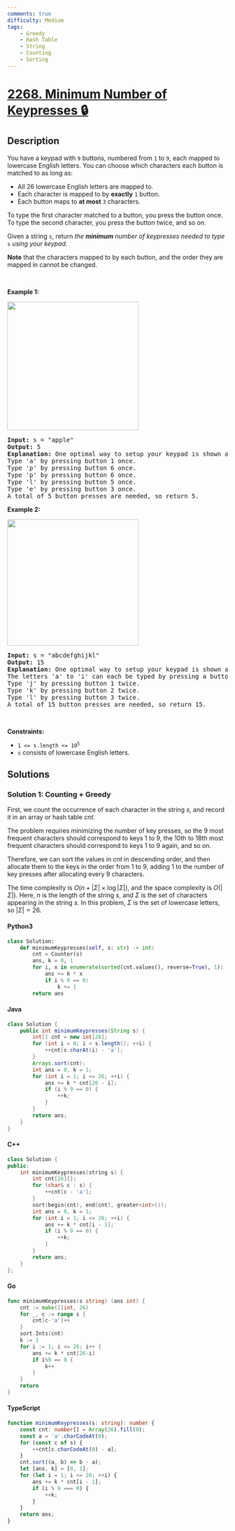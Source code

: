 ```yaml
---
comments: true
difficulty: Medium
tags:
    - Greedy
    - Hash Table
    - String
    - Counting
    - Sorting
---
```


<!-- problem:start -->

# [2268. Minimum Number of Keypresses 🔒](https://leetcode.com/problems/minimum-number-of-keypresses)

## Description

<!-- description:start -->

<p>You have a keypad with <code>9</code> buttons, numbered from <code>1</code> to <code>9</code>, each mapped to lowercase English letters. You can choose which characters each button is matched to as long as:</p>

<ul>
	<li>All 26 lowercase English letters are mapped to.</li>
	<li>Each character is mapped to by <strong>exactly</strong> <code>1</code> button.</li>
	<li>Each button maps to <strong>at most</strong> <code>3</code> characters.</li>
</ul>

<p>To type the first character matched to a button, you press the button once. To type the second character, you press the button twice, and so on.</p>

<p>Given a string <code>s</code>, return <em>the <strong>minimum</strong> number of keypresses needed to type </em><code>s</code><em> using your keypad.</em></p>

<p><strong>Note</strong> that the characters mapped to by each button, and the order they are mapped in cannot be changed.</p>

<p>&nbsp;</p>
<p><strong class="example">Example 1:</strong></p>
<img src="https://fastly.jsdelivr.net/gh/doocs/leetcode@main/solution/2200-2299/2268.Minimum%20Number%20of%20Keypresses/images/image-20220505184346-1.png" style="width: 300px; height: 293px;" />
<pre>
<strong>Input:</strong> s = &quot;apple&quot;
<strong>Output:</strong> 5
<strong>Explanation:</strong> One optimal way to setup your keypad is shown above.
Type &#39;a&#39; by pressing button 1 once.
Type &#39;p&#39; by pressing button 6 once.
Type &#39;p&#39; by pressing button 6 once.
Type &#39;l&#39; by pressing button 5 once.
Type &#39;e&#39; by pressing button 3 once.
A total of 5 button presses are needed, so return 5.
</pre>

<p><strong class="example">Example 2:</strong></p>
<img src="https://fastly.jsdelivr.net/gh/doocs/leetcode@main/solution/2200-2299/2268.Minimum%20Number%20of%20Keypresses/images/image-20220505203823-1.png" style="width: 300px; height: 288px;" />
<pre>
<strong>Input:</strong> s = &quot;abcdefghijkl&quot;
<strong>Output:</strong> 15
<strong>Explanation:</strong> One optimal way to setup your keypad is shown above.
The letters &#39;a&#39; to &#39;i&#39; can each be typed by pressing a button once.
Type &#39;j&#39; by pressing button 1 twice.
Type &#39;k&#39; by pressing button 2 twice.
Type &#39;l&#39; by pressing button 3 twice.
A total of 15 button presses are needed, so return 15.
</pre>

<p>&nbsp;</p>
<p><strong>Constraints:</strong></p>

<ul>
	<li><code>1 &lt;= s.length &lt;= 10<sup>5</sup></code></li>
	<li><code>s</code> consists of lowercase English letters.</li>
</ul>

<!-- description:end -->

## Solutions

<!-- solution:start -->

### Solution 1: Counting + Greedy

First, we count the occurrence of each character in the string $s$, and record it in an array or hash table $\textit{cnt}$.

The problem requires minimizing the number of key presses, so the $9$ most frequent characters should correspond to keys $1$ to $9$, the $10$th to $18$th most frequent characters should correspond to keys $1$ to $9$ again, and so on.

Therefore, we can sort the values in $\textit{cnt}$ in descending order, and then allocate them to the keys in the order from $1$ to $9$, adding $1$ to the number of key presses after allocating every $9$ characters.

The time complexity is $O(n + |\Sigma| \times \log |\Sigma|)$, and the space complexity is $O(|\Sigma|)$. Here, $n$ is the length of the string $s$, and $\Sigma$ is the set of characters appearing in the string $s$. In this problem, $\Sigma$ is the set of lowercase letters, so $|\Sigma| = 26$.

<!-- tabs:start -->

#### Python3

```python
class Solution:
    def minimumKeypresses(self, s: str) -> int:
        cnt = Counter(s)
        ans, k = 0, 1
        for i, x in enumerate(sorted(cnt.values(), reverse=True), 1):
            ans += k * x
            if i % 9 == 0:
                k += 1
        return ans
```

#### Java

```java
class Solution {
    public int minimumKeypresses(String s) {
        int[] cnt = new int[26];
        for (int i = 0; i < s.length(); ++i) {
            ++cnt[s.charAt(i) - 'a'];
        }
        Arrays.sort(cnt);
        int ans = 0, k = 1;
        for (int i = 1; i <= 26; ++i) {
            ans += k * cnt[26 - i];
            if (i % 9 == 0) {
                ++k;
            }
        }
        return ans;
    }
}
```

#### C++

```cpp
class Solution {
public:
    int minimumKeypresses(string s) {
        int cnt[26]{};
        for (char& c : s) {
            ++cnt[c - 'a'];
        }
        sort(begin(cnt), end(cnt), greater<int>());
        int ans = 0, k = 1;
        for (int i = 1; i <= 26; ++i) {
            ans += k * cnt[i - 1];
            if (i % 9 == 0) {
                ++k;
            }
        }
        return ans;
    }
};
```

#### Go

```go
func minimumKeypresses(s string) (ans int) {
	cnt := make([]int, 26)
	for _, c := range s {
		cnt[c-'a']++
	}
	sort.Ints(cnt)
	k := 1
	for i := 1; i <= 26; i++ {
		ans += k * cnt[26-i]
		if i%9 == 0 {
			k++
		}
	}
	return
}
```

#### TypeScript

```ts
function minimumKeypresses(s: string): number {
    const cnt: number[] = Array(26).fill(0);
    const a = 'a'.charCodeAt(0);
    for (const c of s) {
        ++cnt[c.charCodeAt(0) - a];
    }
    cnt.sort((a, b) => b - a);
    let [ans, k] = [0, 1];
    for (let i = 1; i <= 26; ++i) {
        ans += k * cnt[i - 1];
        if (i % 9 === 0) {
            ++k;
        }
    }
    return ans;
}
```

<!-- tabs:end -->

<!-- solution:end -->

<!-- problem:end -->
